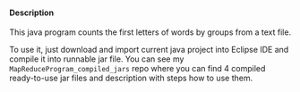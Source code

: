 #### Description <br>

This java program counts the first letters of words by groups from a text file. </br>

To use it, just download and import current java project into Eclipse IDE and compile it into runnable jar file. You can see my `MapReduceProgram_compiled_jars` repo where you can find 4 compiled ready-to-use jar files and description with steps how to use them.
